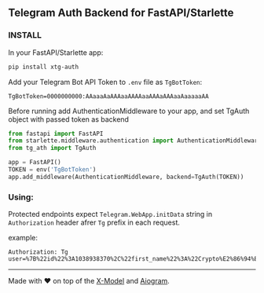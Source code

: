 ## Telegram Auth Backend for FastAPI/Starlette

### INSTALL

In your FastAPI/Starlette app:
```bash
pip install xtg-auth
```

Add your Telegram Bot API Token to `.env` file as `TgBotToken`:
```dotenv
TgBotToken=0000000000:AAaaaAaAAAaaAAAAaaAAAaAAAaaAaaaaaAA
```

Before running add AuthenticationMiddleware to your app, and set TgAuth object with passed token as backend
```python
from fastapi import FastAPI
from starlette.middleware.authentication import AuthenticationMiddleware
from tg_ath import TgAuth

app = FastAPI()
TOKEN = env('TgBotToken')
app.add_middleware(AuthenticationMiddleware, backend=TgAuth(TOKEN))
```

### Using:
Protected endpoints expect `Telegram.WebApp.initData` string in `Authorization` header afrer `Tg` prefix in each request.

example:
```
Authorization: Tg user=%7B%22id%22%3A1038938370%2C%22first_name%22%3A%22Crypto%E2%86%94%EF%B8%8FFiat%22%2C%22last_name%22%3A%22%F0%9F%92%B5%F0%9F%92%B6%F0%9F%92%B3%22%2C%22username%22%3A%22ex212%22%2C%22language_code%22%3A%22en%22%2C%22allows_write_to_pm%22%3Atrue%7D&chat_instance=-6786124926491770465&chat_type=sender&auth_date=1729138692&hash=32e367eb6019007fdb2bd8f9a08628fb14ebc737df4a0dad3ecd2910b342f488 
```

---
Made with ❤ on top of the [X-Model](https://github.com/XyncNet/x-model) and [Aiogram](https://github.com/aiogram/aiogram).
